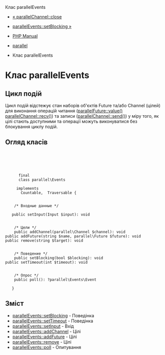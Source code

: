 Клас parallelEvents

-   [« parallelChannel::close](parallel-channel.close.html)
    
-   [parallelEvents::setBlocking »](parallel-events.setblocking.html)
    
-   [PHP Manual](index.html)
    
-   [parallel](book.parallel.html)
    
-   Клас parallelEvents
    

# Клас parallelEvents

## Цикл подій

Цикл подій відстежує стан наборів об'єктів Future та/або Channel (цілей) для виконання операцій читання ([parallelFuture::value()](parallel-future.value.html) [parallelChannel::recv()](parallel-channel.recv.html)) та записи ([parallelChannel::send()](parallel-channel.send.html)) у міру того, як цілі стають доступними та операції можуть виконуватися без блокування циклу подій.

## Огляд класів

```classsynopsis



    
     
      final
      class parallel\Events
     
     implements 
       Countable,  Traversable {


    /* Входные данные */
    
   public setInput(Input $input): void


    /* Цели */
    public addChannel(parallel\Channel $channel): void
public addFuture(string $name, parallel\Future $future): void
public remove(string $target): void


    /* Поведение */
    public setBlocking(bool $blocking): void
public setTimeout(int $timeout): void


    /* Опрос */
    public poll(): ?parallel\Events\Event

   }
```

## Зміст

-   [parallelEvents::setBlocking](parallel-events.setblocking.html) - Поведінка
-   [parallelEvents::setTimeout](parallel-events.settimeout.html) - Поведінка
-   [parallelEvents::setInput](parallel-events.setinput.html) - Вхід
-   [parallelEvents::addChannel](parallel-events.addchannel.html) - Цілі
-   [parallelEvents::addFuture](parallel-events.addfuture.html) - Цілі
-   [parallelEvents::remove](parallel-events.remove.html) - Цілі
-   [parallelEvents::poll](parallel-events.poll.html) - Опитування